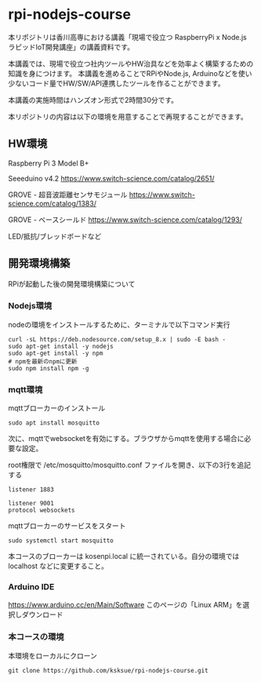 # rpi-nodejs-course
本リポジトリは香川高専における講義「現場で役立つ RaspberryPi x Node.js ラピッドIoT開発講座」の講義資料です。

本講義では、現場で役立つ社内ツールやHW治具などを効率よく構築するための知識を身につけます。
本講義を進めることでRPiやNode.js, Arduinoなどを使い少ないコード量でHW/SW/API連携したツールを作ることができます。

本講義の実施時間はハンズオン形式で2時間30分です。

本リポジトリの内容は以下の環境を用意することで再現することができます。

## HW環境
Raspberry Pi 3 Model B+

Seeeduino v4.2
https://www.switch-science.com/catalog/2651/

GROVE - 超音波距離センサモジュール
https://www.switch-science.com/catalog/1383/

GROVE - ベースシールド
https://www.switch-science.com/catalog/1293/

LED/抵抗/ブレッドボードなど

## 開発環境構築
RPiが起動した後の開発環境構築について

### Nodejs環境
nodeの環境をインストールするために、ターミナルで以下コマンド実行

```
curl -sL https://deb.nodesource.com/setup_8.x | sudo -E bash -
sudo apt-get install -y nodejs
sudo apt-get install -y npm
# npmを最新のnpmに更新
sudo npm install npm -g
```

### mqtt環境
mqttブローカーのインストール
```
sudo apt install mosquitto
```

次に、mqttでwebsocketを有効にする。ブラウザからmqttを使用する場合に必要な設定。

root権限で /etc/mosquitto/mosquitto.conf ファイルを開き、以下の3行を追記する

```
listener 1883

listener 9001
protocol websockets
```

mqttブローカーのサービスをスタート
```
sudo systemctl start mosquitto
```

本コースのブローカーは kosenpi.local に統一されている。自分の環境では localhost などに変更すること。

### Arduino IDE

https://www.arduino.cc/en/Main/Software
このページの「Linux ARM」を選択しダウンロード

### 本コースの環境
本環境をローカルにクローン

```
git clone https://github.com/ksksue/rpi-nodejs-course.git
```
